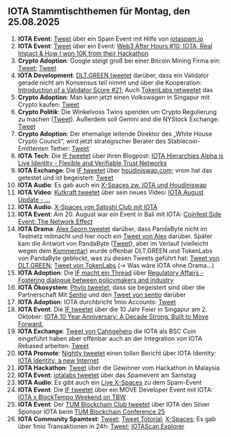 ## IOTA Stammtischthemen für Montag, den 25.08.2025

1. **IOTA Event**: [Tweet](https://x.com/Cigamatoi/status/1957070411767615685) über ein Spam Event mit Hilfe von [iotaspam.io](https://iotaspam.io/)
2. **IOTA Event**: [Tweet](https://x.com/apubcc/status/1957630943008813111) über ein Event: [Web3 After Hours #10: IOTA, Real Impact & How I won 10K from their Hackathon](https://lu.ma/ac2uigv6)
3. **Crypto Adoption**: Google steigt groß bei einer Bitcoin Mining Firma ein: [Tweet](https://x.com/BitcoinMagazine/status/1957728064638435653); [Tweet](https://x.com/Vivek4real_/status/1957703823582986438)
4. **IOTA Development**: [DLT.GREEN tweetet](https://x.com/dlt_green/status/1957553934148726963) darüber, dass ein Validator gerade nicht am Konsensus teil nimmt und über die Kooperation: [Introduction of a Validator Score #21](https://github.com/iotaledger/IIPs/discussions/21); Auch [TokenLabs retweetet](https://x.com/TokenLabsX/status/1957736164674224529) das
5. **Crypto Adoption**: Man kann jetzt einen Volkswagen in Singapur mit Crypto kaufen: [Tweet](https://x.com/blocktrainer/status/1957760125659144226)
6. **Crypto Politik**: Die Winkelvoss Twins spenden um Crypto Regulierung zu machen ([Tweet](https://x.com/tyler/status/1958188871377715683)). Außerdem soll Gemini and die NYStock Exchange: [Tweet](https://x.com/pete_rizzo_/status/1957437182672547848)
7. **Crypto Adoption**: Der ehemalige leitende Direktor des „White House Crypto Council“, wird jetzt strategischer Berater des Stablecoin-Emittenten Tether: [Tweet](https://x.com/blocktrainer/status/1957761552930439214)
8. **IOTA Tech**: Die [IF tweetet](https://x.com/iota/status/1957794182224830659) über ihren Blogpost: [IOTA Hierarchies Alpha is Live Identity - Flexible and Verifiable Trust Networks](https://blog.iota.org/iota-hierarchies-alpha-live/)
9. **IOTA Exchange**: Die [IF tweetet](https://x.com/iota/status/1957834949068743135) über [houdiniswap.com](https://houdiniswap.com/); vrom hat das getestet und ist begeistert: [Tweet](https://x.com/Vrom14286662/status/1958249081870201304)
10. **IOTA Audio**: Es gab auch ein [X-Spaces zw. IOTA und Houdiniswap](https://x.com/HoudiniSwap/status/1957926086135668932)
11. **IOTA Video**: [Kutkraft tweetet](https://x.com/kutkraft/status/1957902492219658389) über sein neues Video: [IOTA August Update - ...](https://youtu.be/Hxnjrlt5-tQ)
12. **IOTA Audio**: [X-Spaces von Satoshi Club mit IOTA](https://x.com/gvizor/status/1957767141974741153)
13. **IOTA Event**: Am 20. August war ein Event in Bali mit IOTA: [Coinfest Side Event: The Network Effect](https://lu.ma/eqd8ajyx)
14. **IOTA Drama**: [Alex Sporn tweetet](https://x.com/alexsporn/status/1958149303408504971) darüber, dass PandaByte nicht im Testnetz mitmacht und hier noch ein [Tweet von Alex](https://x.com/alexsporn/status/1958175139071184946) darüber. Später kam die Antwort von PandaByte ([Tweet](https://x.com/pandabyte_net/status/1958481240173981899)), aber im Verlauf (vielleicht wegen dem [Kommentar](https://x.com/dlt_green/status/1958151352426618925)) wurde offenbar DLT.GREEN und TokenLabs von PandaByte geblockt, was zu diesen Tweets geführt hat: [Tweet von DLT.GREEN](https://x.com/dlt_green/status/1958237524041609697); [Tweet von TokenLabs](https://x.com/TokenLabsX/status/1958245788783698287) (-> Was wäre IOTA ohne Drama...)
15. **IOTA Adoption**: Die [IF macht ein Thread](https://x.com/iota/status/1958197339803254934) über [Regulatory Affairs - Fostering dialogue between policymakers and industry](https://iota-foundation.org/regulatory-affairs)
16. **IOTA Ökosystem**: [Phylo tweetet](https://x.com/PhyloIota/status/1958308518198452627), dass sie begeistert sind über die Partnerschaft Mit [Sentio](https://www.sentio.xyz/) und den [Tweet von sentio](https://x.com/sentioxyz/status/1958197301710925928) darüber
17. **IOTA Adoption**: IOTA durchbricht 1mio Accounts: [Tweet](https://x.com/Salimasbegum/status/1958335674425204986)
18. **IOTA Event**: Die [IF tweetet](https://x.com/iota/status/1958514425947627792) über die 10 Jahr Feier in Singapur am 2. Oktober: [IOTA 10 Year Anniversary: A Decade Strong. Built to Move Forward.](https://lu.ma/IOTA10?utm_source=x_org)
19. **IOTA Exchange**: [Tweet von Cahngehero](https://x.com/Changehero_io/status/1958546279656563023) die IOTA als BSC Coin eingeführt haben aber offenbar auch an der Integration von IOTA Rebased arbeiten: [Tweet](https://x.com/Changehero_io/status/1958556523279397284)
20. **IOTA Promote**: [Nightly tweetet](https://x.com/Nightly_app/status/1958168750206972375) einen tollen Bericht über IOTA Identity: [IOTA Identity: a new Internet](https://x.com/Nightly_app/status/1958168750206972375)
21. **IOTA Hackathon**: [Tweet](https://x.com/LPGiambroni/status/1958542584755699815) über die Gewinner vom Hackathon in Malaysia
22. **IOTA Event**: [iotalabs tweetet](https://x.com/iotalabs_/status/1958858714540024162) über das Spamevent am Samstag
23. **IOTA Audio**: Es gibt auch ein [Live X-Spaces](https://x.com/i/spaces/1RDGlAelwPOJL) zu dem Spam-Event
24. **IOTA Event**: Die [IF tweetet](https://x.com/iota/status/1958876812991250836) über ein MOVE Developer Event mit IOTA: [IOTA x BlockTempo Weekend on TBW](https://lu.ma/v285hese)
25. **IOTA Event**: Der [TUM Blockchain Club tweetet](https://x.com/tbc_munich/status/1958910459236528446) über IOTA den Silver Sponsor IOTA beim [TUM Blockchain Conference 25](https://www.eventbrite.de/e/tum-blockchain-conference-25-tickets-1354147665119?aff=oddtdtcreator)
26. **IOTA Community Spamtest**: [Tweet](https://x.com/id_iota/status/1959254155924529345); [Tweet Totorial](https://x.com/Vrom14286662/status/1958969201260957711); [X-Spaces](https://x.com/id_iota/status/1959240723686932894); Es gab über 1mio Transaktionen in 24h: [Tweet](https://x.com/Cigamatoi/status/1959517900621979744); [IOTAScan Explorer](https://iotascan.com/mainnet/analytics/network)
